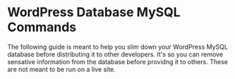 # WordPress Database MySQL Commands

The following guide is meant to help you slim down your WordPress MySQL database before distributing it to other developers. It's so you can remove sensative information from the database before providng it to others. These are not meant to be run on a live site.
